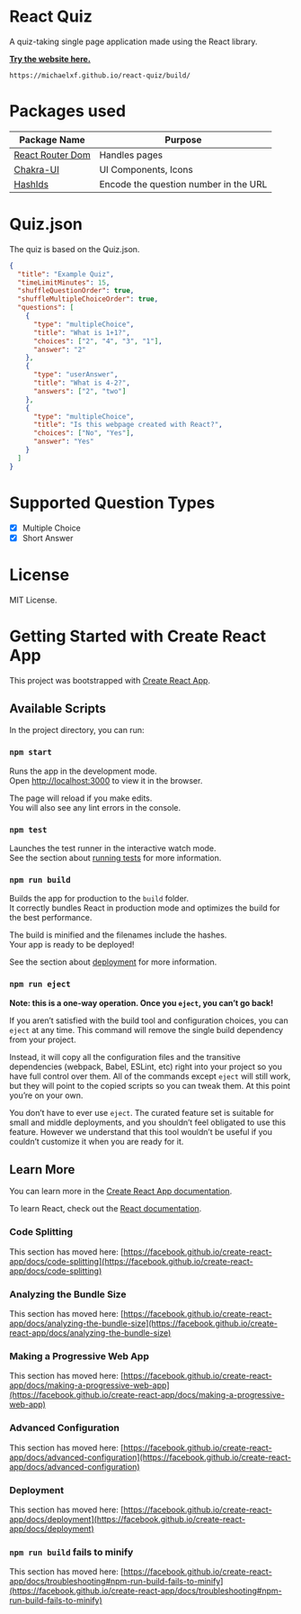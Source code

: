 # React Quiz

A quiz-taking single page application made using the React library.

**[Try the website here.](https://michaelxf.github.io/react-quiz/build/)**

`https://michaelxf.github.io/react-quiz/build/`

# Packages used

| Package Name                                                       | Purpose                               |
| ------------------------------------------------------------------ | ------------------------------------- |
| [React Router Dom](https://www.npmjs.com/package/react-router-dom) | Handles pages                         |
| [Chakra-UI](https://chakra-ui.com/)                                | UI Components, Icons                  |
| [HashIds](https://www.npmjs.com/package/hashids)                   | Encode the question number in the URL |

# Quiz.json

The quiz is based on the Quiz.json.

```json
{
  "title": "Example Quiz",
  "timeLimitMinutes": 15,
  "shuffleQuestionOrder": true,
  "shuffleMultipleChoiceOrder": true,
  "questions": [
    {
      "type": "multipleChoice",
      "title": "What is 1+1?",
      "choices": ["2", "4", "3", "1"],
      "answer": "2"
    },
    {
      "type": "userAnswer",
      "title": "What is 4-2?",
      "answers": ["2", "two"]
    },
    {
      "type": "multipleChoice",
      "title": "Is this webpage created with React?",
      "choices": ["No", "Yes"],
      "answer": "Yes"
    }
  ]
}
```

# Supported Question Types

- [x] Multiple Choice
- [x] Short Answer

# License

MIT License.

# Getting Started with Create React App

This project was bootstrapped with [Create React App](https://github.com/facebook/create-react-app).

## Available Scripts

In the project directory, you can run:

### `npm start`

Runs the app in the development mode.\
Open [http://localhost:3000](http://localhost:3000) to view it in the browser.

The page will reload if you make edits.\
You will also see any lint errors in the console.

### `npm test`

Launches the test runner in the interactive watch mode.\
See the section about [running tests](https://facebook.github.io/create-react-app/docs/running-tests) for more information.

### `npm run build`

Builds the app for production to the `build` folder.\
It correctly bundles React in production mode and optimizes the build for the best performance.

The build is minified and the filenames include the hashes.\
Your app is ready to be deployed!

See the section about [deployment](https://facebook.github.io/create-react-app/docs/deployment) for more information.

### `npm run eject`

**Note: this is a one-way operation. Once you `eject`, you can’t go back!**

If you aren’t satisfied with the build tool and configuration choices, you can `eject` at any time. This command will remove the single build dependency from your project.

Instead, it will copy all the configuration files and the transitive dependencies (webpack, Babel, ESLint, etc) right into your project so you have full control over them. All of the commands except `eject` will still work, but they will point to the copied scripts so you can tweak them. At this point you’re on your own.

You don’t have to ever use `eject`. The curated feature set is suitable for small and middle deployments, and you shouldn’t feel obligated to use this feature. However we understand that this tool wouldn’t be useful if you couldn’t customize it when you are ready for it.

## Learn More

You can learn more in the [Create React App documentation](https://facebook.github.io/create-react-app/docs/getting-started).

To learn React, check out the [React documentation](https://reactjs.org/).

### Code Splitting

This section has moved here: [https://facebook.github.io/create-react-app/docs/code-splitting](https://facebook.github.io/create-react-app/docs/code-splitting)

### Analyzing the Bundle Size

This section has moved here: [https://facebook.github.io/create-react-app/docs/analyzing-the-bundle-size](https://facebook.github.io/create-react-app/docs/analyzing-the-bundle-size)

### Making a Progressive Web App

This section has moved here: [https://facebook.github.io/create-react-app/docs/making-a-progressive-web-app](https://facebook.github.io/create-react-app/docs/making-a-progressive-web-app)

### Advanced Configuration

This section has moved here: [https://facebook.github.io/create-react-app/docs/advanced-configuration](https://facebook.github.io/create-react-app/docs/advanced-configuration)

### Deployment

This section has moved here: [https://facebook.github.io/create-react-app/docs/deployment](https://facebook.github.io/create-react-app/docs/deployment)

### `npm run build` fails to minify

This section has moved here: [https://facebook.github.io/create-react-app/docs/troubleshooting#npm-run-build-fails-to-minify](https://facebook.github.io/create-react-app/docs/troubleshooting#npm-run-build-fails-to-minify)
